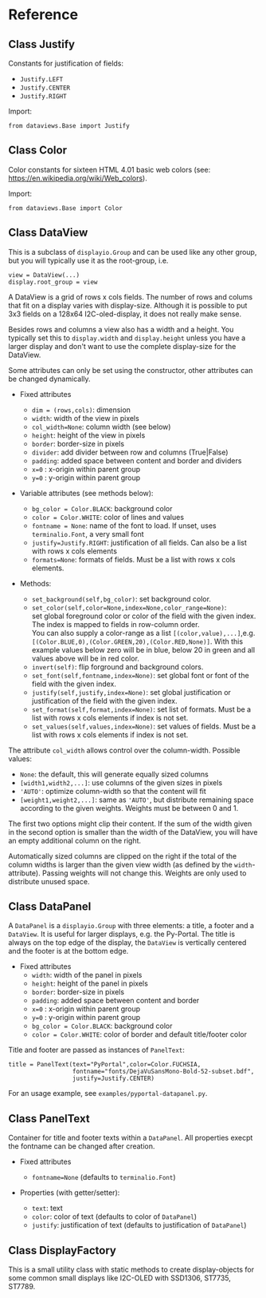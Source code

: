 Reference
=========

Class Justify
-------------

Constants for justification of fields:
  * `Justify.LEFT`
  * `Justify.CENTER`
  * `Justify.RIGHT`

Import:

    from dataviews.Base import Justify


Class Color
-----------

Color constants for sixteen HTML 4.01 basic web colors
(see: <https://en.wikipedia.org/wiki/Web_colors>).

Import:

    from dataviews.Base import Color


Class DataView
--------------

This is a subclass of `displayio.Group` and can be used like any other
group, but you will typically use it as the root-group, i.e.

    view = DataView(...)
    display.root_group = view

A DataView is a grid of rows x cols fields. The number of rows and
colums that fit on a display varies with display-size. Although it is
possible to put 3x3 fields on a 128x64 I2C-oled-display, it does not
really make sense.

Besides rows and columns a view also has a width and a height. You
typically set this to `display.width` and `display.height` unless you
have a larger display and don't want to use the complete display-size
for the DataView.

Some attributes can only be set using the constructor, other attributes
can be changed dynamically.

  - Fixed attributes
    * `dim = (rows,cols)`: dimension
    * `width`: width of the view in pixels
    * `col_width=None`: column width (see below)
    * `height`: height of the view in pixels
    * `border`: border-size in pixels
    * `divider`: add divider between row and columns (True|False)
    * `padding`: added space between content and border and dividers
    * `x=0`    : x-origin within parent group
    * `y=0`    : y-origin within parent group

  - Variable attributes (see methods below):
    * `bg_color = Color.BLACK`: background color
    * `color = Color.WHITE`: color of lines and values
    * `fontname = None`: name of the font to load. If unset, uses 
       `terminalio.Font`, a very small font
    * `justify=Justify.RIGHT`: justification of all fields. Can also be
      a list with rows x cols elements
    * `formats=None`: formats of fields. Must be a list with rows x cols elements.

  - Methods:
    * `set_background(self,bg_color)`: set background color.
    * `set_color(self,color=None,index=None,color_range=None)`:  
       set global foreground color or color of the field with the given index.
       The index is mapped to fields in row-column order.  
       You can also supply a color-range as a list `[(color,value),...]`,e.g.
       `[(Color.BLUE,0),(Color.GREEN,20),(Color.RED,None)]`. With
       this example values below zero will be in blue, below 20 in green and all
       values above will be in red color.
    * `invert(self)`: flip forground and background colors.
    * `set_font(self,fontname,index=None)`: set global font or font of the
      field with the given index.
    * `justify(self,justify,index=None)`: set global justification or
      justification of the field with the given index.
    * `set_format(self,format,index=None)`: set list of formats.
       Must be a list with rows x cols elements if index is not set.
    * `set_values(self,values,index=None)`: set values of fields.
       Must be a list with rows x cols elements if index is not set.

The attribute `col_width` allows control over the column-width. Possible
values:

  - `None`: the default, this will generate equally sized columns
  - `[width1,width2,...]`: use columns of the given sizes in pixels
  - `'AUTO'`: optimize column-width so that the content will fit
  - `[weight1,weight2,...]`: same as `'AUTO'`, but distribute remaining space
    according to the given weights. Weights must be between 0 and 1.

The first two options might clip their content. If the sum of the width
given in the second option is smaller than the width of the DataView, you
will have an empty additional column on the right.

Automatically sized columns are clipped on the right if the total
of the column widths is larger than the given view width (as defined by
the `width`-attribute). Passing weights will not change this. Weights are
only used to distribute unused space.


Class DataPanel
---------------

A `DataPanel` is a `displayio.Group` with three elements: a title, a footer
and a `DataView`. It is useful for larger displays, e.g. the Py-Portal. The
title is always on the top edge of the display, the `DataView` is
vertically centered and the footer is at the bottom edge.

  - Fixed attributes
    * `width`: width of the panel in pixels
    * `height`: height of the panel in pixels
    * `border`: border-size in pixels
    * `padding`: added space between content and border
    * `x=0`    : x-origin within parent group
    * `y=0`    : y-origin within parent group
    * `bg_color = Color.BLACK`: background color
    * `color = Color.WHITE`: color of border and default title/footer color

Title and footer are passed as instances of `PanelText`:

    title = PanelText(text="PyPortal",color=Color.FUCHSIA,
                      fontname="fonts/DejaVuSansMono-Bold-52-subset.bdf",
                      justify=Justify.CENTER)

For an usage example, see `examples/pyportal-datapanel.py`.


Class PanelText
---------------

Container for title and footer texts within a `DataPanel`.
All properties execpt the fontname can be changed after creation.

  - Fixed attributes
    * `fontname=None` (defaults to `terminalio.Font`)

  - Properties (with getter/setter):
    * `text`: text
    * `color`: color of text (defaults to color of `DataPanel`)
    * `justify`: justification of text (defaults to justification of `DataPanel`)


Class DisplayFactory
--------------------

This is a small utility class with static methods to create display-objects for
some common small displays like I2C-OLED with SSD1306, ST7735, ST7789.
